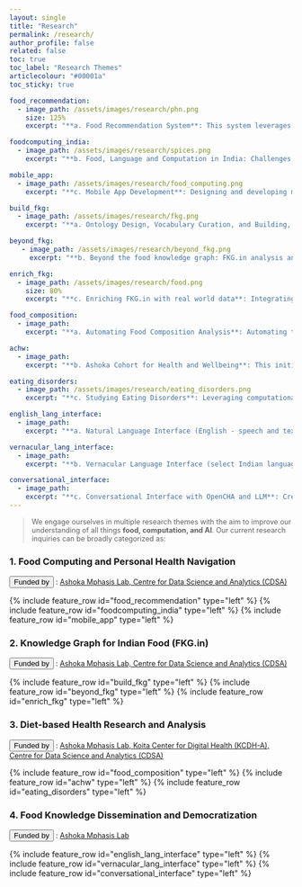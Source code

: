 ```yaml
---
layout: single
title: "Research"
permalink: /research/
author_profile: false
related: false
toc: true
toc_label: "Research Themes"
articlecolour: "#00001a"
toc_sticky: true

food_recommendation:
  - image_path: /assets/images/research/phn.png
    size: 125%
    excerpt: "**a. Food Recommendation System**: This system leverages data from FKG.in to generate personalized food recommendations, tailored to individual dietary needs, preferences, and health conditions. The system combines machine learning algorithms and nutrition science to ensure healthy and customized food suggestions that improve user well-being."

foodcomputing_india:
  - image_path: /assets/images/research/spices.png
    excerpt: "**b. Food, Language and Computation in India: Challenges, Opportunities, Approaches**: Focusing on the intersection of food data, computation, and linguistics in India, this project addresses the unique challenges posed by India's diversity in food cultures and languages. It explores computational methods to analyze food practices and consumption patterns, while also tackling language barriers in data representation and communication."

mobile_app:
  - image_path: /assets/images/research/food_computing.png
    excerpt: "**c. Mobile App Development**: Designing and developing mobile applications that make the insights from food computing accessible to everyday users. These apps can help with meal planning, grocery shopping, and tracking nutritional intake, all powered by the knowledge in FKG.in. The focus is on usability and delivering a seamless user experience."

build_fkg:
  - image_path: /assets/images/research/fkg.png
    excerpt: "**a. Ontology Design, Vocabulary Curation, and Building, Validating, and Evaluating FKG.in**: This involves creating a structured vocabulary and ontology to represent complex food-related data, ensuring consistency across various datasets. The focus is on validating relationships between entities and continuously refining the knowledge graph to make it more robust and accurate for real-world applications."

beyond_fkg:
   - image_path: /assets/images/research/beyond_fkg.png
     excerpt: "**b. Beyond the food knowledge graph: FKG.in analysis and supporting food related applications**: Going beyond the creation of the food knowledge graph, this project focuses on utilizing FKG.in for detailed analysis, generating insights that can drive innovations in food-related applications. This includes supporting technologies such as personalized nutrition, agricultural intelligence, and health-related food studies."

enrich_fkg:
  - image_path: /assets/images/research/food.png
    size: 80%
    excerpt: "**c. Enriching FKG.in with real world data**: Integrating diverse real-world datasets, such as nutritional content, consumption trends, and agricultural data, to enrich the food knowledge graph. The goal is to make FKG.in more comprehensive and applicable to industries like food processing, healthcare, and retail by aligning it with real-world contexts and user needs."

food_composition:
  - image_path:
    excerpt: "**a. Automating Food Composition Analysis**: Automating the process of analyzing food composition data, such as macronutrients and micronutrients, from raw datasets. The workflow reduces manual effort and ensures data accuracy, providing reliable information for research, food product development, and regulatory compliance."

achw:
  - image_path: 
    excerpt: "**b. Ashoka Cohort for Health and Wellbeing**: This initiative brings together researchers, technologists, and health professionals to study the determinants of health and well-being at Ashoka University. It uses latest fitness trackers, glucose monitors and dietary recall to analyze health data, seeking to address health challenges and improve mental and physical well-being in the student populations at the university."

eating_disorders:
  - image_path: /assets/images/research/eating_disorders.png
    excerpt: "**c. Studying Eating Disorders**: Leveraging computational techniques to study eating disorders, focusing on identifying patterns in eating behaviors, risk factors, and potential interventions. The project aims to provide deeper insights into conditions such as anorexia and bulimia, using data-driven approaches to contribute to clinical research and treatment options."

english_lang_interface:
  - image_path: 
    excerpt: "**a. Natural Language Interface (English - speech and text)**: Developing a user-friendly interface that allows interaction with food-related datasets and applications using natural language, both in speech and text. This system uses advanced NLP techniques to ensure smooth communication, enabling users to query and interact with the data in English without technical barriers."

vernacular_lang_interface:
  - image_path: 
    excerpt: "**b. Vernacular Language Interface (select Indian languages - speech and text)**: Building interfaces that support vernacular Indian languages in both speech and text formats. This project aims to broaden access to food computing technologies across India's diverse linguistic landscape, making it easier for non-English speakers to interact with food data and related applications."

conversational_interface:
  - image_path: 
    excerpt: "**c. Conversational Interface with OpenCHA and LLM**: Creating conversational AI systems that allow users to interact with food computing technologies via OpenCHA and large language models (LLMs). These systems provide a natural and intuitive way to access information, ask questions, and receive insights, enhancing user engagement in food-related research and applications."
---
```


> <p style="font-size: 0.9em;">We engage ourselves in multiple research themes with the aim to improve our understanding of all things <b>food, computation, and AI</b>. Our current research inquiries can be broadly categorized as: </p>

### 1. Food Computing and Personal Health Navigation
<p style="font-size: 0.9em;">
  <button type="button" class="btn btn-primary btn--medium btn-sg">Funded by</button> : <a href="/about/#acknowledgements-and-partnerships">Ashoka Mphasis Lab, Centre for Data Science and Analytics (CDSA)</a>
</p>

{% include feature_row id="food_recommendation" type="left" %}
{% include feature_row id="foodcomputing_india" type="left" %}
{% include feature_row id="mobile_app" type="left" %}

### 2. Knowledge Graph for Indian Food (FKG.in)
<p style="font-size: 0.9em;">
  <button type="button" class="btn btn-primary btn--medium btn-sg">Funded by</button> : <a href="/about/#acknowledgements-and-partnerships">Ashoka Mphasis Lab, Centre for Data Science and Analytics (CDSA)</a>
</p>

{% include feature_row id="build_fkg" type="left" %}
{% include feature_row id="beyond_fkg" type="left" %}
{% include feature_row id="enrich_fkg" type="left" %}

### 3. Diet-based Health Research and Analysis
<p style="font-size: 0.9em;">
<button type="button" class="btn btn-primary btn--medium btn-sg">Funded by</button> :  <a href="/about/#acknowledgements-and-partnerships">Ashoka Mphasis Lab, Koita Center for Digital Health (KCDH-A), Centre for Data Science and Analytics (CDSA)</a>
</p>

{% include feature_row id="food_composition" type="left" %}
{% include feature_row id="achw" type="left" %}
{% include feature_row id="eating_disorders" type="left" %}

### 4. Food Knowledge Dissemination and Democratization
<p style="font-size: 0.9em;">
<button type="button" class="btn btn-primary btn--medium btn-sg">Funded by</button> : <a href="/about/#acknowledgements-and-partnerships">Ashoka Mphasis Lab</a>
</p>

{% include feature_row id="english_lang_interface" type="left" %}
{% include feature_row id="vernacular_lang_interface" type="left" %}
{% include feature_row id="conversational_interface" type="left" %}



